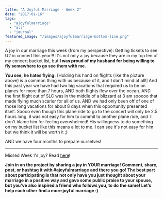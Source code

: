 ```yaml
---
title: "A Joyful Marriage - Week 2"
date: "2017-01-16"
tags:
  - "ajoyfulmarriage"
  - "all"
  - "journal"
featured_image: "/images/ajoyfulmarriage-bottom-line.png"
---
```


A joy in our marriage this week (from my perspective): Getting tickets to see U2 in concert this year!!! It's not only a joy because they are in my top ten of my concert bucket list, but **I was proud of my husband for being willing to fly somewhere to go see them with me.**

**You see, he hates flying.** \[Holding his hand on flights (like the picture above) is a common thing with us because of it, and I don't mind at all!\] And this past year we have had two big vacations that required us to be on planes for more than 7 hours, AND both flights flew over the ocean. AND the first flight out of SLC was in the middle of a blizzard at 3 am sooooo that made flying much scarier for all of us. AND we had only been off of one of those long vacations for about 8 days when this opportunity presented itself. Soooo even though this plane ride to go to the concert will only be 2.5 hours long, it was not easy for him to commit to another plane ride, and  I don't blame him for feeling overwhelmed! His willingness to do something on my bucket list like this means a lot to me. I can see it's not easy for him but we think it will be worth it ;)

AND we have four months to prepare ourselves!

* * *

Missed Week 1's joy? Read [here](http://freshlymarried.com/ajoyfulmarriage-week-1/)!

**Join in on the project by sharing a joy in YOUR marriage! Comment, share, post, or hashtag it with #ajoyfulmarriage and there you go! The best part about participating is that not only have you just thought about your marriage in a positive way and gave some public praise to your spouse, but you’ve also inspired a friend who follows you, to do the same! Let’s help each other find a more joyful marriage :)**
